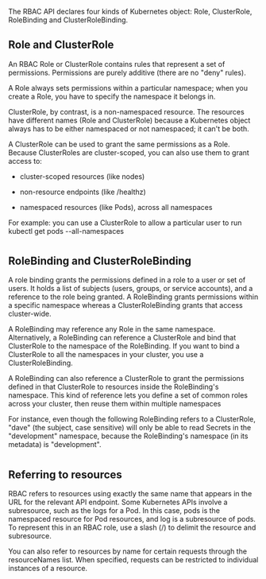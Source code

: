 The RBAC API declares four kinds of Kubernetes object: Role, ClusterRole, RoleBinding and ClusterRoleBinding.

## Role and ClusterRole 
An RBAC Role or ClusterRole contains rules that represent a set of permissions. Permissions are purely additive (there are no "deny" rules).

A Role always sets permissions within a particular namespace; when you create a Role, you have to specify the namespace it belongs in.

ClusterRole, by contrast, is a non-namespaced resource. The resources have different names (Role and ClusterRole) because a Kubernetes object always has to be either namespaced or not namespaced; it can't be both.

A ClusterRole can be used to grant the same permissions as a Role. Because ClusterRoles are cluster-scoped, you can also use them to grant access to:

- cluster-scoped resources (like nodes)

- non-resource endpoints (like /healthz)

- namespaced resources (like Pods), across all namespaces

For example: you can use a ClusterRole to allow a particular user to run kubectl get pods --all-namespaces

#
## RoleBinding and ClusterRoleBinding
A role binding grants the permissions defined in a role to a user or set of users. It holds a list of subjects (users, groups, or service accounts), and a reference to the role being granted. A RoleBinding grants permissions within a specific namespace whereas a ClusterRoleBinding grants that access cluster-wide.

A RoleBinding may reference any Role in the same namespace. Alternatively, a RoleBinding can reference a ClusterRole and bind that ClusterRole to the namespace of the RoleBinding. If you want to bind a ClusterRole to all the namespaces in your cluster, you use a ClusterRoleBinding.

A RoleBinding can also reference a ClusterRole to grant the permissions defined in that ClusterRole to resources inside the RoleBinding's namespace. This kind of reference lets you define a set of common roles across your cluster, then reuse them within multiple namespaces

For instance, even though the following RoleBinding refers to a ClusterRole, "dave" (the subject, case sensitive) will only be able to read Secrets in the "development" namespace, because the RoleBinding's namespace (in its metadata) is "development".

#
## Referring to resources
RBAC refers to resources using exactly the same name that appears in the URL for the relevant API endpoint. Some Kubernetes APIs involve a subresource, such as the logs for a Pod. In this case, pods is the namespaced resource for Pod resources, and log is a subresource of pods. To represent this in an RBAC role, use a slash (/) to delimit the resource and subresource.

You can also refer to resources by name for certain requests through the resourceNames list. When specified, requests can be restricted to individual instances of a resource. 